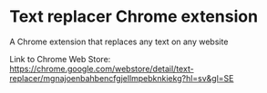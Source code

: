 # Text replacer Chrome extension
A Chrome extension that replaces any text on any website

Link to Chrome Web Store: <br>
https://chrome.google.com/webstore/detail/text-replacer/mgnajoenbahbencfgjellmpebknkiekg?hl=sv&gl=SE
